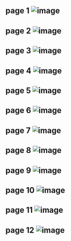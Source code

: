 page 1
![image](https://github.com/SU-sumico/dlj/assets/130117169/c9cc7a34-b236-4c4a-81fb-a26c5569db28)
---
page 2
![image](https://github.com/SU-sumico/dlj/assets/130117169/3ff11605-3c1e-4a85-9767-fbaf7510ab69)
---
page 3
![image](https://github.com/SU-sumico/dlj/assets/130117169/7925361b-ac01-46e7-92c3-f9990325085d)
---
page 4
![image](https://github.com/SU-sumico/dlj/assets/130117169/9f252b7c-16e2-423c-a398-7048108b01aa)
---
page 5
![image](https://github.com/SU-sumico/dlj/assets/130117169/4a6297b4-551a-4b5a-8730-0819ea581c29)
---
page 6
![image](https://github.com/SU-sumico/dlj/assets/130117169/134b1689-c9d0-4a8f-b0e1-b085ea439f97)
---
page 7
![image](https://github.com/SU-sumico/dlj/assets/130117169/7603f77b-f584-49be-ae95-7576a27f09e3)
---
page 8
![image](https://github.com/SU-sumico/dlj/assets/130117169/db471664-2b98-4a3b-bb24-622d0f6bf5f1)
---
page 9
![image](https://github.com/SU-sumico/dlj/assets/130117169/f880b1f2-9b26-40e5-88de-daa871a92712)
---
page 10
![image](https://github.com/SU-sumico/dlj/assets/130117169/f62fdbf2-0ee7-419c-8348-0be4c80dd3ab)
---
page 11
![image](https://github.com/SU-sumico/dlj/assets/130117169/5c7f3eea-e13c-47ff-aab3-eb89eebf82f9)
---
page 12
![image](https://github.com/SU-sumico/dlj/assets/130117169/52c80b08-fa8d-4dfc-8778-e59076c717ab)
---


